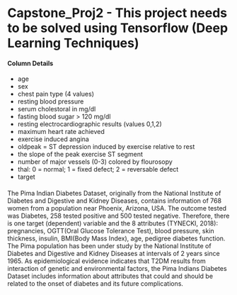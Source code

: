 # Capstone_Proj2 - This project needs to be solved using Tensorflow (Deep Learning Techniques)

#### Column Details
<ul>
<li>age
<li>sex
<li>chest pain type (4 values)
<li>resting blood pressure
<li>serum cholestoral in mg/dl
<li>fasting blood sugar > 120 mg/dl
<li>resting electrocardiographic results (values 0,1,2)
<li>maximum heart rate achieved
<li>exercise induced angina
<li>oldpeak = ST depression induced by exercise relative to rest
<li>the slope of the peak exercise ST segment
<li>number of major vessels (0-3) colored by flourosopy
<li>thal: 0 = normal; 1 = fixed defect; 2 = reversable defect
<li>target 
</ul>

#### #########################################################################
<p>The Pima Indian Diabetes Dataset, originally from the National Institute of Diabetes and Digestive and Kidney Diseases, contains information of 768 women from a population near Phoenix, Arizona, USA. The outcome tested was Diabetes, 258 tested positive and 500 tested negative. Therefore, there is one target (dependent) variable and the 8 attributes (TYNECKI, 2018): pregnancies, OGTT(Oral Glucose Tolerance Test), blood pressure, skin thickness, insulin, BMI(Body Mass Index), age, pedigree diabetes function. The Pima population has been under study by the National Institute of Diabetes and Digestive and Kidney Diseases at intervals of 2 years since 1965. As epidemiological evidence indicates that T2DM results from interaction of genetic and environmental factors, the Pima Indians Diabetes Dataset includes information about attributes that could and should be related to the onset of diabetes and its future complications.</p>
